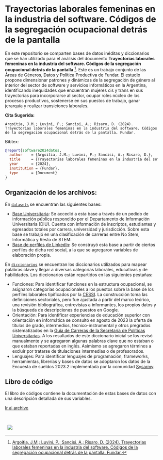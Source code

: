 # Trayectorias laborales femeninas en la industria del software. Códigos de la segregación ocupacional detrás de la pantalla

En este repositorio se comparten bases de datos inéditas y diccionarios que se han utilizado para el análisis del documento **Trayectorias laborales femeninas en la industria del software. Códigos de la segregación ocupacional detrás de la pantalla** [^1]. Este es un trabajo conjunto de las Áreas de Géneros, Datos y Política Productiva de Fundar. El estudio propone dimensionar patrones y dinámicas de la segregación de género al interior del sector de software y servicios informáticos en la Argentina, identificando inequidades que encuentran mujeres cis y trans en sus trayectorias para incorporarse al sector, ocupar roles núcleo de los procesos productivos, sostenerse en sus puestos de trabajo, ganar jerarquía y realizar transiciones laborales. 


[^1]: [Argoitia, J.M.; Luvini, P.; Sancisi, A.; Risaro, D. (2024). Trayectorias laborales femeninas en la industria del software. Códigos de la segregación ocupacional detrás de la pantalla. Fundar.](https://fund.ar/publicacion/guia-practica-para-analizar-la-complejidad-economica-de-una-provincia/)


**Cita Sugerida:**
```
Argoitia, J.M.; Luvini, P.; Sancisi, A.; Risaro, D. (2024). Trayectorias laborales femeninas en la industria del software. Códigos de la segregación ocupacional detrás de la pantalla. Fundar.
```

Bibtex:
```bibtex
@report{software2024datos,
  author    = {Argoitia, J.M.; Luvini, P.; Sancisi, A.; Risaro, D.},
  title     = {Trayectorias laborales femeninas en la industria del software. Códigos de la segregación ocupacional detrás de la pantalla},
  year      = {2024},
  institution = {Fundar},
  type      = {Document}
}

```

## Organización de los archivos:

En [`datasets`](./datasets/) se encuentran las siguientes bases:
- [Base Universitaria](./datasets/base_universitaria.csv): Se accedió a esta base a través de un pedido de información pública respondido por el Departamento de Información Universitaria (DIU). Cuenta con información de inscriptos, estudiantes y egresados totales por carrera, universidad y jurisdicción. Sobre esta base se trabajó en una clasificación de carreras entre No Stem, Informática y Resto de STEM.
- [Base de perfiles de LinkedIn](./datasets/base_perfiles.csv): Se construyó esta base a partir de ciertos perfiles de dicha red social, a la que se agregaron variables de elaboración propia.

En [`diccionarios`](./diccionarios/) se encuentran los diccionarios utilizados para mapear palabras clave y llegar a diversas categorías laborales, educativas y de habilidades. Los diccionarios están repartidos en las siguientes pestañas:
- Funciones: Para identificar funciones en la estructura ocupacional, se asignaron categorías ocupacionales a los puestos sobre la base de los perfiles laborales tipificados por la [CESSI](https://cessi.org.ar/perfiles-it/). La construcción toma las definiciones sectoriales, pero fue ajustada a partir del marco teórico, una revisión bibliográfica, entrevistas a informantes, los propios datos y la búsqueda de descripciones de puestos en Google.
- Orientación: Para identificar experiencias de educación superior con orientación en informática se consultó en agosto de 2023 la oferta de títulos de grado, intermedios, técnico-instrumental y otros pregrados sistematizados en la [Guía de Carreras de la Secretaría de Políticas Universitarias](https://guiadecarreras.siu.edu.ar/carreras_de_pregrado_y_grado.php). A los resultados de este diccionario inicial se los revisó manualmente y se agregaron algunas palabras clave que no estaban o que estaban reportadas en inglés. Asimismo se agregaron términos a excluir por tratarse de titulaciones intermedias o de profesorados.
- Lenguajes: Para identificar lenguajes de programación, frameworks, herramientas, librerías y bases de datos se adoptaron los datos de la Encuesta de sueldos 2023.2 implementada por la comunidad [Sysarmy](https://sysarmy.com/blog/posts/resultados-de-la-encuesta-de-sueldos-2023-2/).

## Libro de código

El libro de códigos contiene la documentación de estas bases de datos con una descripción detallada de sus variables.

[Ir al archivo](https://github.com/datos-Fundar/software_trayectorias/blob/main/Libro%20de%20c%C3%B3digos.pdf)


<div>&nbsp;</div>
<div>&nbsp;</div>
<div>
  &nbsp;
  <a href="https://fund.ar">
  <picture>
    <source media="(prefers-color-scheme: dark)" srcset="https://github.com/datos-Fundar/fundartools/assets/86327859/6ef27bf9-141f-4537-9d78-e16b80196959">
    <source media="(prefers-color-scheme: light)" srcset="https://github.com/datos-Fundar/fundartools/assets/86327859/aa8e7c72-4fad-403a-a8b9-739724b4c533">
    <img src="fund.ar"></img>
  </picture>
</a>

</div>
